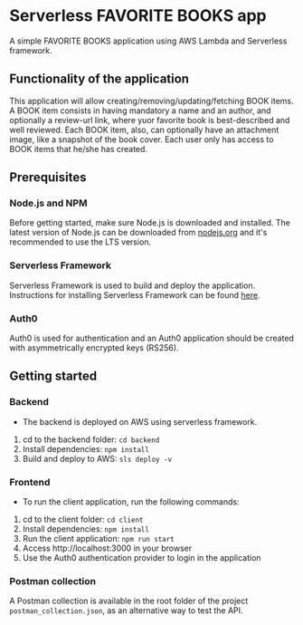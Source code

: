 # Serverless FAVORITE BOOKS app

A simple FAVORITE BOOKS application using AWS Lambda and Serverless framework.

## Functionality of the application

This application will allow creating/removing/updating/fetching BOOK items.
A BOOK item consists in having mandatory a name and an author, and optionally a review-url link, where yuor favorite book is best-described and well reviewed.
Each BOOK item, also, can optionally have an attachment image, like a snapshot of the book cover.
Each user only has access to BOOK items that he/she has created.

## Prerequisites

### Node.js and NPM

Before getting started, make sure Node.js is downloaded and installed. The latest version of Node.js can be downloaded from [nodejs.org](https://nodejs.com/en/download) and it's recommended to use the LTS version.

### Serverless Framework

Serverless Framework is used to build and deploy the application. Instructions for installing Serverless Framework can be found [here](https://serverless.com/framework/docs/getting-started/).

### Auth0

Auth0 is used for authentication and an Auth0 application should be created with asymmetrically encrypted keys (RS256).

## Getting started

### Backend

* The backend is deployed on AWS using serverless framework.

1. cd to the backend folder: `cd backend`
2. Install dependencies: `npm install`
3. Build and deploy to AWS: `sls deploy -v`

### Frontend

* To run the client application, run the following commands:

1. cd to the client folder: `cd client`
2. Install dependencies: `npm install`
3. Run the client application: `npm run start`
4. Access http://localhost:3000 in your browser
5. Use the Auth0 authentication provider to login in the application

### Postman collection

A Postman collection is available in the root folder of the project `postman_collection.json`, as an alternative way to test the API.